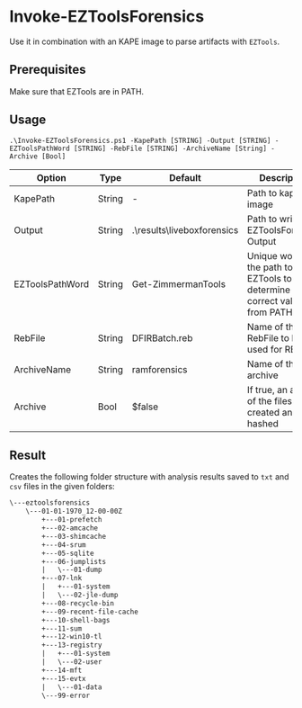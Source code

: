 # Invoke-EZToolsForensics

Use it in combination with an KAPE image to parse artifacts with `EZTools`.

## Prerequisites

Make sure that EZTools are in PATH.

## Usage

`.\Invoke-EZToolsForensics.ps1 -KapePath [STRING] -Output [STRING] -EZToolsPathWord [STRING] -RebFile [STRING] -ArchiveName [String] -Archive [Bool]`

| Option          | Type   | Default                    | Description                                                                     |
| --------------- | ------ | -------------------------- | ------------------------------------------------------------------------------- |
| KapePath        | String | -                          | Path to kape image                                                              |
| Output          | String | .\results\liveboxforensics | Path to write EZToolsForensics Output                                           |
| EZToolsPathWord | String | Get-ZimmermanTools         | Unique word in the path to the EZTools to determine the correct value from PATH |
| RebFile         | String | DFIRBatch.reb              | Name of the RebFile to be used for RECmd                                        |
| ArchiveName     | String | ramforensics               | Name of the archive                                                             |
| Archive         | Bool   | $false                     | If true, an archive of the files is created and hashed                          |

## Result

Creates the following folder structure with analysis results saved to `txt` and `csv` files in the given folders:

```txt
\---eztoolsforensics
    \---01-01-1970_12-00-00Z
        +---01-prefetch
        +---02-amcache
        +---03-shimcache
        +---04-srum
        +---05-sqlite
        +---06-jumplists
        |   \---01-dump
        +---07-lnk
        |   +---01-system
        |   \---02-jle-dump
        +---08-recycle-bin
        +---09-recent-file-cache
        +---10-shell-bags
        +---11-sum
        +---12-win10-tl
        +---13-registry
        |   +---01-system
        |   \---02-user
        +---14-mft
        +---15-evtx
        |   \---01-data
        \---99-error
```